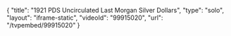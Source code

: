 {
    "title": "1921 PDS Uncirculated Last Morgan Silver Dollars",
    "type": "solo",
    "layout": "iframe-static",
    "videoId": "99915020",
    "url": "\/tvpembed\/99915020"
}